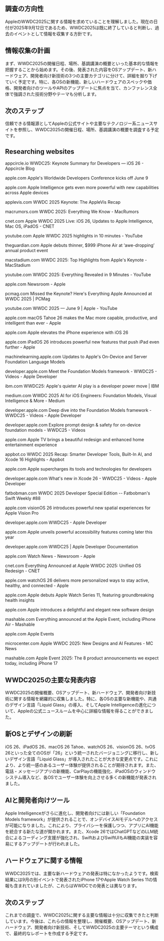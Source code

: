 ## 調査の方向性
AppleのWWDC2025に関する情報を求めていることを理解しました。現在の日付が2025年9月12日であるため、WWDC2025は既に終了していると判断し、過去のイベントとして情報を収集する方針です。

## 情報収集の計画
まず、WWDC2025の開催日程、場所、基調講演の概要といった基本的な情報を把握することから始めます。その後、発表された内容をOSアップデート、新ハードウェア、開発者向け新技術の3つの主要カテゴリに分けて、詳細を掘り下げていく予定です。特に、各OSの新機能、新しいハードウェアのスペックや価格、開発者向けのツールやAPIのアップデートに焦点を当て、カンファレンス全体で強調された技術分野やテーマも分析します。

## 次のステップ
信頼できる情報源としてAppleの公式サイトや主要なテクノロジー系ニュースサイトを参照し、WWDC2025の開催日程、場所、基調講演の概要を調査する予定です。

## Researching websites

appcircle.io
WWDC25: Keynote Summary for Developers — iOS 26 - Appcircle Blog

apple.com
Apple's Worldwide Developers Conference kicks off June 9

apple.com
Apple Intelligence gets even more powerful with new capabilities across Apple devices

applevis.com
WWDC 2025 Keynote: The AppleVis Recap

macrumors.com
WWDC 2025: Everything We Know - MacRumors

cnet.com
Apple WWDC 2025 Live: iOS 26, Updates to Apple Intelligence, Mac OS, iPadOS - CNET

youtube.com
Apple WWDC 2025 highlights in 10 minutes - YouTube

theguardian.com
Apple debuts thinner, $999 iPhone Air at ‘awe-dropping’ annual product event

macstadium.com
WWDC 2025: Top Highlights from Apple's Keynote - MacStadium

youtube.com
WWDC 2025: Everything Revealed in 9 Minutes - YouTube

apple.com
Newsroom - Apple

pcmag.com
Missed the Keynote? Here's Everything Apple Announced at WWDC 2025 | PCMag

youtube.com
WWDC 2025 — June 9 | Apple - YouTube

apple.com
macOS Tahoe 26 makes the Mac more capable, productive, and intelligent than ever - Apple

apple.com
Apple elevates the iPhone experience with iOS 26

apple.com
iPadOS 26 introduces powerful new features that push iPad even further - Apple

machinelearning.apple.com
Updates to Apple's On-Device and Server Foundation Language Models

developer.apple.com
Meet the Foundation Models framework - WWDC25 - Videos - Apple Developer

ibm.com
WWDC25: Apple's quieter AI play is a developer power move | IBM

medium.com
WWDC 2025 AI for iOS Engineers: Foundation Models, Visual Intelligence & More - Medium

developer.apple.com
Deep dive into the Foundation Models framework - WWDC25 - Videos - Apple Developer

developer.apple.com
Explore prompt design & safety for on-device foundation models - WWDC25 - Videos

apple.com
Apple TV brings a beautiful redesign and enhanced home entertainment experience

appbot.co
WWDC 2025 Recap: Smarter Developer Tools, Built-In AI, and Xcode 16 Highlights - Appbot

apple.com
Apple supercharges its tools and technologies for developers

developer.apple.com
What's new in Xcode 26 - WWDC25 - Videos - Apple Developer

fatbobman.com
WWDC 2025 Developer Special Edition -- Fatbobman's Swift Weekly #88

apple.com
visionOS 26 introduces powerful new spatial experiences for Apple Vision Pro

developer.apple.com
WWDC25 - Apple Developer

apple.com
Apple unveils powerful accessibility features coming later this year

developer.apple.com
WWDC25 | Apple Developer Documentation

apple.com
Watch News - Newsroom - Apple

cnet.com
Everything Announced at Apple WWDC 2025: Unified OS Redesign - CNET

apple.com
watchOS 26 delivers more personalized ways to stay active, healthy, and connected - Apple

apple.com
Apple debuts Apple Watch Series 11, featuring groundbreaking health insights

apple.com
Apple introduces a delightful and elegant new software design

mashable.com
Everything announced at the Apple Event, including iPhone Air - Mashable

apple.com
Apple Events

microcenter.com
Apple WWDC 2025: New Designs and AI Features - MC News

mashable.com
Apple Event 2025: The 8 product announcements we expect today, including iPhone 17

## WWDC2025の主要な発表内容
WWDC2025の開催概要、OSアップデート、新ハードウェア、開発者向け新技術に関する情報を網羅的に収集しました。特に、各OSの主要な新機能や、共通のデザイン言語「Liquid Glass」の導入、そしてApple Intelligenceの進化について、Appleの公式ニュースルームを中心に詳細な情報を得ることができました。
## 新OSとデザインの刷新
iOS 26、iPadOS 26、macOS 26 Tahoe、watchOS 26、visionOS 26、tvOS 26といった全てのOSが「26」という統一されたバージョニングに移行し、新しいデザイン言語「Liquid Glass」が導入されたことが大きな変更点です。これにより、より統一感のあるユーザー体験が提供されることが期待されます。また、電話・メッセージアプリの新機能、CarPlayの機能強化、iPadOSのウィンドウシステム導入など、各OSでユーザー体験を向上させる多くの新機能が発表されました。

## AIと開発者向けツール
Apple Intelligenceがさらに進化し、開発者向けには新しい「Foundation Models framework」が提供されることで、オンデバイスAIモデルへのアクセスが可能になりました。これにより、プライバシーを保護しつつ、アプリにAI機能を統合する新たな道が開かれます。また、Xcode 26ではChatGPTなどのLLM統合によるコーディング支援が強化され、SwiftおよびSwiftUIもAI機能の実装を容易にするアップデートが行われました。

## ハードウェアに関する情報
WWDC2025では、主要な新ハードウェアの発表は特になかったようです。検索結果には9月の別イベントで発表されたiPhone 17やApple Watch Series 11の情報も含まれていましたが、これらはWWDCでの発表とは異なります。

## 次のステップ
これまでの調査で、WWDC2025に関する主要な情報は十分に収集できたと判断しています。今後は、これらの情報を整理し、開催概要、OSアップデート、新ハードウェア、開発者向け新技術、そしてWWDC2025の主要テーマという構成で、最終的なレポートを作成する予定です。